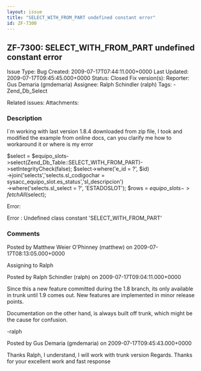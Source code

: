 ```yaml
---
layout: issue
title: "SELECT_WITH_FROM_PART undefined constant error"
id: ZF-7300
---
```


ZF-7300: SELECT\_WITH\_FROM\_PART undefined constant error
----------------------------------------------------------

 Issue Type: Bug Created: 2009-07-17T07:44:11.000+0000 Last Updated: 2009-07-17T09:45:45.000+0000 Status: Closed Fix version(s): 
 Reporter:  Gus Demaria (gmdemaria)  Assignee:  Ralph Schindler (ralph)  Tags: - Zend\_Db\_Select
 
 Related issues: 
 Attachments: 
### Description

I´m working with last version 1.8.4 downloaded from zip file, I took and modified the example from online docs, can you clarify me how to workaround it or where is my error

$select = $equipo\_slots->select(Zend\_Db\_Table::SELECT\_WITH\_FROM\_PART)->setIntegrityCheck(false); $select->where('e\_id = ?', $id)  
 ->join('selects','selects.sl\_codigochar = sysacc\_equipo\_slot.es\_status','sl\_descripcion')  
 ->where('selects.sl\_select = ?', 'ESTADOSLOT'); $rows = $equipo\_slots->fetchAll($select);

Error:

Error : Undefined class constant 'SELECT\_WITH\_FROM\_PART'

 

 

### Comments

Posted by Matthew Weier O'Phinney (matthew) on 2009-07-17T08:13:05.000+0000

Assigning to Ralph

 

 

Posted by Ralph Schindler (ralph) on 2009-07-17T09:04:11.000+0000

Since this a new feature committed during the 1.8 branch, its only available in trunk until 1.9 comes out. New features are implemented in minor release points.

Documentation on the other hand, is always built off trunk, which might be the cause for confusion.

-ralph

 

 

Posted by Gus Demaria (gmdemaria) on 2009-07-17T09:45:43.000+0000

Thanks Ralph, I understand, I will work with trunk version Regards. Thanks for your excellent work and fast response

 

 